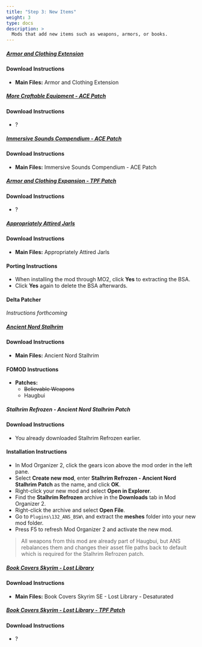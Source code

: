 ```yaml
---
title: "Step 3: New Items"
weight: 3
type: docs
description: >
  Mods that add new items such as weapons, armors, or books.
---
```


##### [Armor and Clothing Extension](https://www.nexusmods.com/skyrimspecialedition/mods/19002?tab=files)

#### Download Instructions

- **Main Files:** Armor and Clothing Extension

##### [More Craftable Equipment - ACE Patch]()

#### Download Instructions

- ?

##### [Immersive Sounds Compendium - ACE Patch](https://www.nexusmods.com/skyrimspecialedition/mods/26092?tab=files)

#### Download Instructions

- **Main Files:** Immersive Sounds Compendium - ACE Patch

##### [Armor and Clothing Expansion - TPF Patch]()

#### Download Instructions

- ?

##### [Appropriately Attired Jarls](https://www.nexusmods.com/skyrim/mods/23793?tab=files)

#### Download Instructions

- **Main Files:** Appropriately Attired Jarls

#### Porting Instructions

- When installing the mod through MO2, click **Yes** to extracting the BSA.
- Click **Yes** again to delete the BSA afterwards.

#### Delta Patcher

*Instructions forthcoming*

##### [Ancient Nord Stalhrim](https://www.nexusmods.com/skyrimspecialedition/mods/48756?tab=files)

#### Download Instructions

- **Main Files:** Ancient Nord Stalhrim

#### FOMOD Instructions

- **Patches:**
  - ~~Believable Weapons~~
  - Haugbui

##### Stalhrim Refrozen - Ancient Nord Stalhrim Patch

#### Download Instructions

- You already downloaded Stalhrim Refrozen earlier.

#### Installation Instructions

- In Mod Organizer 2, click the gears icon above the mod order in the left pane.
- Select **Create new mod**, enter **Stalhrim Refrozen - Ancient Nord Stalhrim Patch** as the name, and click **OK**.
- Right-click your new mod and select **Open in Explorer**.
- Find the **Stalhrim Refrozen** archive in the **Downloads** tab in Mod Organizer 2.
- Right-click the archive and select **Open File**.
- Go to `Plugins\132_ANS_BSW\` and extract the **meshes** folder into your new mod folder.
- Press F5 to refresh Mod Organizer 2 and activate the new mod.

> All weapons from this mod are already part of Haugbui, but ANS rebalances them and changes their asset file paths back to default which is required for the Stalhrim Refrozen patch.

##### [Book Covers Skyrim - Lost Library](https://www.nexusmods.com/skyrimspecialedition/mods/902?tab=files)

#### Download Instructions

- **Main Files:** Book Covers Skyrim SE - Lost Library - Desaturated

##### [Book Covers Skyrim - Lost Library - TPF Patch]()

#### Download Instructions

- ?